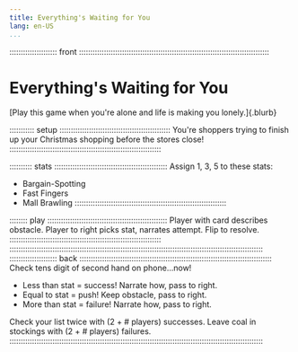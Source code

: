 ```yaml
---
title: Everything's Waiting for You
lang: en-US
...
```


::::::::::::::::::::: front ::::::::::::::::::::::::::::::::::::::::::::::::::::::::::::::::::::::::::::::::::::
# Everything's Waiting for You

[Play this game when you're alone and life is making you lonely.]{.blurb}

::::::::::: setup :::::::::::::::::::::::::::::::::::::::::::::::::
You're shoppers trying to finish up your Christmas shopping before the stores close!
:::::::::::::::::::::::::::::::::::::::::::::::::::::::::::::::::::

:::::::::: stats ::::::::::::::::::::::::::::::::::::::::::::::::::
Assign 1, 3, 5 to these stats: 

- Bargain-Spotting
- Fast Fingers
- Mall Brawling
:::::::::::::::::::::::::::::::::::::::::::::::::::::::::::::::::::

:::::::: play :::::::::::::::::::::::::::::::::::::::::::::::::::::
Player with card describes obstacle. 
Player to right picks stat, narrates attempt.
Flip to resolve.
:::::::::::::::::::::::::::::::::::::::::::::::::::::::::::::::::::
::::::::::::::::::::::::::::::::::::::::::::::::::::::::::::::::::::::::::::::::::::::::::::::::::::::::::::::::
::::::::::::::::::::: back :::::::::::::::::::::::::::::::::::::::::::::::::::::::::::::::::::::::::::::::::::::
Check tens digit of second hand on phone...now!

- Less than stat = success! Narrate how, pass to right.
- Equal to stat = push! Keep obstacle, pass to right.
- More than stat = failure! Narrate how, pass to right.

Check your list twice with (2 + # players) successes.
Leave coal in stockings with (2 + # players) failures.
::::::::::::::::::::::::::::::::::::::::::::::::::::::::::::::::::::::::::::::::::::::::::::::::::::::::::::::::
